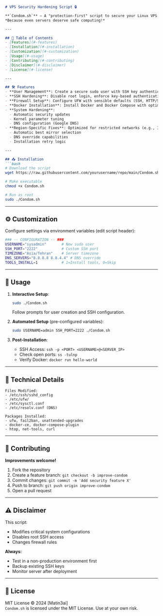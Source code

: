 ```markdown
# VPS Security Hardening Script 🔒

**`Condom.sh`** – A "protection-first" script to secure your Linux VPS against common vulnerabilities.  
*Because even servers deserve safe computing!*

---

## 📖 Table of Contents
- [Features](#-features)
- [Installation](#-installation)
- [Customization](#-customization)
- [Usage](#-usage)
- [Contributing](#-contributing)
- [Disclaimer](#-disclaimer)
- [License](#-license)

---

## 🛠️ Features
- **User Management**: Create a secure sudo user with SSH key authentication.
- **SSH Hardening**: Disable root login, enforce key-based authentication, and customize SSH port.
- **Firewall Setup**: Configure UFW with sensible defaults (SSH, HTTP/S, Docker ports).
- **Docker Installation**: Install Docker and Docker Compose with optimized repository mirrors.
- **System Hardening**:
  - Automatic security updates
  - Kernel parameter tuning
  - DNS configuration (Google DNS)
- **Region-Specific Fixes**: Optimized for restricted networks (e.g., Iran) with:
  - Automatic best mirror selection
  - DNS override capabilities
  - Installation retry logic

---

## 📥 Installation
```bash
# Download the script
wget https://raw.githubusercontent.com/yourusername/repo/main/Condom.sh

# Make executable
chmod +x Condom.sh

# Run as root
sudo ./Condom.sh
```

---

## ⚙️ Customization
Configure settings via environment variables (edit script header):
```bash
### -- CONFIGURATION -- ###
USERNAME="sysadmin"       # New sudo user
SSH_PORT="2222"           # Custom SSH port
TIMEZONE="Asia/Tehran"    # Server timezone
DNS_SERVERS="8.8.8.8 8.8.4.4" # DNS override
TOOLS_INSTALL=1           # 1=Install tools, 0=Skip
```

---

## 🚀 Usage
1. **Interactive Setup**:
   ```bash
   sudo ./Condom.sh
   ```
   Follow prompts for user creation and SSH configuration.

2. **Automated Setup** (pre-configured variables):
   ```bash
   sudo USERNAME=admin SSH_PORT=2222 ./Condom.sh
   ```

3. **Post-Installation**:
   - SSH Access: `ssh -p <PORT> <USERNAME>@<SERVER_IP>`
   - Check open ports: `ss -tulnp`
   - Verify Docker: `docker run hello-world`

---

## 🔧 Technical Details
```text
Files Modified:
- /etc/ssh/sshd_config
- /etc/ufw/
- /etc/sysctl.conf
- /etc/resolv.conf (DNS)

Packages Installed:
- ufw, fail2ban, unattended-upgrades
- docker-ce, docker-compose-plugin
- htop, net-tools, curl
```

---

## 🤝 Contributing
**Improvements welcome!**  
1. Fork the repository
2. Create a feature branch: `git checkout -b improve-condom`
3. Commit changes: `git commit -m 'Add security feature X'`
4. Push to branch: `git push origin improve-condom`
5. Open a pull request

---

## ⚠️ Disclaimer
This script:
- Modifies critical system configurations
- Disables root SSH access
- Changes firewall rules

**Always:**
- Test in a non-production environment first
- Backup existing SSH keys
- Monitor server after deployment

---

## 📜 License
MIT License © 2024 [Matin3ai]  
`Condom.sh` is licensed under the MIT License. Use at your own risk.
